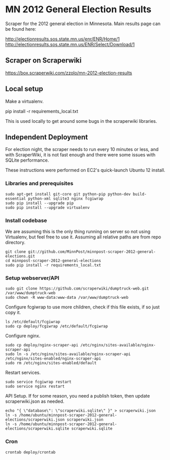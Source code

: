 # MN 2012 General Election Results

Scraper for the 2012 general election in Minnesota.  Main
results page can be found here:

http://electionresults.sos.state.mn.us/enr/ENR/Home/1
http://electionresults.sos.state.mn.us/ENR/Select/Download/1

## Scraper on Scraperwiki

https://box.scraperwiki.com/zzolo/mn-2012-election-results

## Local setup

Make a virtualenv.

  pip install -r requirements_local.txt 
  
This is used locally to get around some bugs in the scraperwiki 
libraries.

## Independent Deployment

For election night, the scraper needs to run every 10 minutes or less,
and with ScraperWiki, it is not fast enough and there were some issues
with SQLite performance.

These instructions were performed on EC2's quick-launch 
Ubuntu 12 install.

### Libraries and prerequisites

    sudo apt-get install git-core git python-pip python-dev build-essential python-xml sqlite3 nginx fcgiwrap 
    sudo pip install --upgrade pip 
    sudo pip install --upgrade virtualenv 

### Install codebase

We are assuming this is the only thing running on server so not using Virtualenv, but
feel free to use it.  Assuming all relative paths are from repo directory.

    git clone git://github.com/MinnPost/minnpost-scraper-2012-general-elections.git
    cd minnpost-scraper-2012-general-elections
    sudo pip install -r requirements_local.txt
    
### Setup webserver/API

    sudo git clone https://github.com/scraperwiki/dumptruck-web.git /var/www/dumptruck-web
    sudo chown -R www-data:www-data /var/www/dumptruck-web
    
Configure fcgiwrap to use more children, check if this file exists, if so
just copy it.

    ls /etc/default/fcgiwrap
    sudo cp deploy/fcgiwrap /etc/default/fcgiwrap
    
Configure nginx.

    sudo cp deploy/nginx-scraper-api /etc/nginx/sites-available/nginx-scraper-api
    sudo ln -s /etc/nginx/sites-available/nginx-scraper-api /etc/nginx/sites-enabled/nginx-scraper-api
    sudo rm /etc/nginx/sites-enabled/default

Restart services.

    sudo service fcgiwrap restart
    sudo service nginx restart
    
API Setup.  If for some reason, you need a publish token, then update scraperwiki.json
as needed.

    echo "{ \"database\": \"scraperwiki.sqlite\" }" > scraperwiki.json
    ln -s /home/ubuntu/minnpost-scraper-2012-general-elections/scraperwiki.json scraperwiki.json
    ln -s /home/ubuntu/minnpost-scraper-2012-general-elections/scraperwiki.sqlite scraperwiki.sqlite
    
### Cron

    crontab deploy/crontab